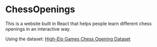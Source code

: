 # ChessOpenings

This is a website built in React that helps people learn different chess openings in an interactive way.

Using the dataset: [High-Elo Games Chess Opening Dataset](https://www.kaggle.com/datasets/arashnic/chess-opening-dataset?resource=download)

